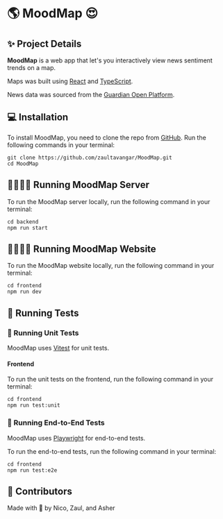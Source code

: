 # 🌎 MoodMap 😍

## ✨ Project Details

**MoodMap** is a web app that let's you interactively view news sentiment trends on a map.

Maps was built using [React](https://react.dev/) and [TypeScript](https://www.typescriptlang.org/).

News data was sourced from the [Guardian Open Platform](https://open-platform.theguardian.com/).

## 💻 Installation

To install MoodMap, you need to clone the repo from [GitHub](https://github.com/). Run the following commands in your terminal:

```shell
git clone https://github.com/zaultavangar/MoodMap.git
cd MoodMap
```

## 🏃🏾‍♂️💨 Running MoodMap Server

To run the MoodMap server locally, run the following command in your terminal:

```shell
cd backend
npm run start
```

## 🏃🏾‍♂️💨 Running MoodMap Website

To run the MoodMap website locally, run the following command in your terminal:

```shell
cd frontend
npm run dev
```

## 🔬 Running Tests

### 🧪 Running Unit Tests

MoodMap uses [Vitest](https://jestjs.io/) for unit tests.

#### Frontend

To run the unit tests on the frontend, run the following command in your terminal:

```shell
cd frontend
npm run test:unit
```

### 🧪 Running End-to-End Tests

MoodMap uses [Playwright](https://playwright.dev/) for end-to-end tests.

To run the end-to-end tests, run the following command in your terminal:

```shell
cd frontend
npm run test:e2e
```

## 🥵 Contributors

Made with 💖 by Nico, Zaul, and Asher
